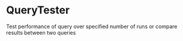 QueryTester
===========

Test performance of query over specified number of runs or compare results between two queries
